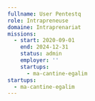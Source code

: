 ```yaml
---
fullname: User Pentestq
role: Intrapreneuse
domaine: Intraprenariat
missions:
  - start: 2020-09-01
    end: 2024-12-31
    status: admin
    employer: ''
    startups:
      - ma-cantine-egalim
startups:
  - ma-cantine-egalim
---
```

